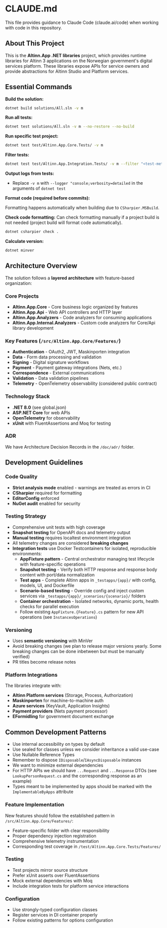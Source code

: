 # CLAUDE.md

This file provides guidance to Claude Code (claude.ai/code) when working with code in this repository.

## About This Project

This is the **Altinn.App .NET libraries** project, which provides runtime libraries for Altinn 3 applications on the Norwegian government's digital services platform. These libraries expose APIs for service owners and provide abstractions for Altinn Studio and Platform services.

## Essential Commands

**Build the solution:**
```bash
dotnet build solutions/All.sln -v m
```

**Run all tests:**
```bash
dotnet test solutions/All.sln -v m --no-restore --no-build
```

**Run specific test project:**
```bash
dotnet test test/Altinn.App.Core.Tests/ -v m
```

**Filter tests:**
```bash
dotnet test test/Altinn.App.Integration.Tests/ -v m --filter "<test-method-name>"
```

**Output logs from tests:**

* Replace `-v m` with `--logger "console;verbosity=detailed` in the arguments of `dotnet test`

**Format code (required before commits):**

Formatting happens automatically when building due to `CSharpier.MSBuild`.

**Check code formatting:**
Can check formatting manually if a project build is not needed (project build will format code automatically).
```bash
dotnet csharpier check .
```

**Calculate version:**
```bash
dotnet minver
```

## Architecture Overview

The solution follows a **layered architecture** with feature-based organization:

### Core Projects
- **Altinn.App.Core** - Core business logic organized by features
- **Altinn.App.Api** - Web API controllers and HTTP layer
- **Altinn.App.Analyzers** - Code analyzers for consuming applications
- **Altinn.App.Internal.Analyzers** - Custom code analyzers for Core/Api library development

### Key Features (`/src/Altinn.App.Core/Features/`)
- **Authentication** - OAuth2, JWT, Maskinporten integration
- **Data** - Form data processing and validation
- **Signing** - Digital signature workflows
- **Payment** - Payment gateway integrations (Nets, etc.)
- **Correspondence** - External communications
- **Validation** - Data validation pipelines
- **Telemetry** - OpenTelemetry observability (considered public contract)

### Technology Stack
- **.NET 8.0** (see global.json)
- **ASP.NET Core** for web APIs
- **OpenTelemetry** for observability
- **xUnit** with FluentAssertions and Moq for testing

### ADR

We have Architecture Decision Records in the `/doc/adr/` folder.

## Development Guidelines

### Code Quality
- **Strict analysis mode** enabled - warnings are treated as errors in CI
- **CSharpier** required for formatting
- **EditorConfig** enforced
- **NuGet audit** enabled for security

### Testing Strategy
- Comprehensive unit tests with high coverage
- **Snapshot testing** for OpenAPI docs and telemetry output
- **Manual testing** requires localtest environment integration
- All telemetry changes are considered **breaking changes**
- **Integration tests** use Docker Testcontainers for isolated, reproducible environments:
  - **AppFixture pattern** - Central orchestrator managing test lifecycle with feature-specific operations
  - **Snapshot testing** - Verify both HTTP response and response body content with port/data normalization
  - **Test apps** - Complete Altinn apps in `_testapps/{app}/` with config, models, UI, and Dockerfile
  - **Scenario-based testing** - Override config and inject custom services via `_testapps/{app}/_scenarios/{scenario}/` folders
  - **Container orchestration** - Isolated networks, dynamic ports, health checks for parallel execution
  - Follow existing `AppFixture.{Feature}.cs` pattern for new API operations (see `InstancesOperations`)

### Versioning
- Uses **semantic versioning** with MinVer
- Avoid breaking changes (we plan to release major versions yearly. Some breaking changes can be done inbetween but must be manually verified)
- PR titles become release notes

### Platform Integrations
The libraries integrate with:
- **Altinn Platform services** (Storage, Process, Authorization)
- **Maskinporten** for machine-to-machine auth
- **Azure services** (KeyVault, Application Insights)
- **Payment providers** (Nets payment processor)
- **EFormidling** for government document exchange

## Common Development Patterns

- Use internal accessibility on types by default
- Use sealed for classes unless we consider inheritance a valid use-case
- Use Nullable Reference Types
- Remember to dispose `IDisposable`/`IAsyncDisposable` instances
- We want to minimize external dependencies
- For HTTP APIs we should have `...Request` and `...Response` DTOs (see `LookupPersonRequest.cs` and the corresponding response as an example)
- Types meant to be implemented by apps should be marked with the `ImplementableByApps` attribute

### Feature Implementation
New features should follow the established pattern in `/src/Altinn.App.Core/Features/`:
- Feature-specific folder with clear responsibility
- Proper dependency injection registration
- Comprehensive telemetry instrumentation
- Corresponding test coverage in `/test/Altinn.App.Core.Tests/Features/`

### Testing
- Test projects mirror source structure
- Prefer xUnit asserts over FluentAssertions
- Mock external dependencies with Moq
- Include integration tests for platform service interactions

### Configuration
- Use strongly-typed configuration classes
- Register services in DI container properly
- Follow existing patterns for options configuration
